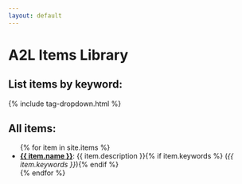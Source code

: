 ```yaml
---
layout: default
---
```


<h1>A2L Items Library</h1>

<h2>List items by keyword:</h2>

{% include tag-dropdown.html %}

<h2>All items:</h2>

<ul>
{% for item in site.items %}
  <li class="items_list"><strong><a href="{{ item.url | relative_url }}">{{ item.name }}</a></strong>: {{ item.description }}{% if item.keywords %} (<em>{{ item.keywords }}</em>){% endif %}</li>
{% endfor %}
</ul>
